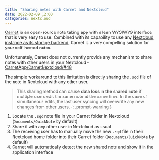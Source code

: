 ```yaml
---
title: "Sharing notes with Carnet and Nextcloud"
date: 2022-02-09 12:00
categories: nextcloud
---
```


[Carnet](https://getcarnet.app/) is an open-source note taking app with a lean
WYSIWYG interface that is very easy to use. Combined with its capability to use
any [Nextcloud instance as its storage backend](https://github.com/CarnetApp/CarnetNextcloud),
Carnet is a very compelling solution for your self-hosted notes.

Unfortunately, Carnet does not currently provide any mechanism to share notes
with other users in your Nextcloud -
[CarnetApp/CarnetNextcloud/#48](https://github.com/CarnetApp/CarnetNextcloud/issues/48).

The simple workaround to this limitation is directly sharing the `.sqd` file of
the note in Nextcloud with any other user.

> This sharing method can cause **data loss in the shared note** if
multiple users edit the same note at the same time. In the case of simultaneous
edits, the last user syncing will overwrite any new changes from other users.
{: .prompt-warning }

1. Locate the `.sqd` note file in your Carnet folder in Nextcloud
   (`Documents/QuickNote` by default)
2. Share it with any other user in Nextcloud as usual
3. The receiving user has to manually move the new `.sqd` file in their
   Nextcloud home folder into their Carnet folder (`Documents/QuickNote` by
   default)
4. Carnet will automatically detect the new shared note and show it in the
   application interface

